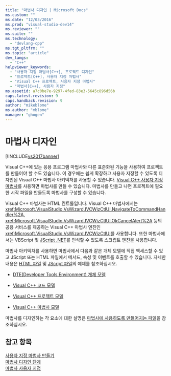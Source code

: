 ```yaml
---
title: "마법사 디자인 | Microsoft Docs"
ms.custom: ""
ms.date: "12/03/2016"
ms.prod: "visual-studio-dev14"
ms.reviewer: ""
ms.suite: ""
ms.technology: 
  - "devlang-cpp"
ms.tgt_pltfrm: ""
ms.topic: "article"
dev_langs: 
  - "C++"
helpviewer_keywords: 
  - "사용자 지정 마법사[C++], 프로젝트 디자인"
  - "프로젝트[C++], 사용자 지정 마법사"
  - "Visual C++ 프로젝트, 사용자 지정 마법사"
  - "마법사[C++], 사용자 지정"
ms.assetid: a7c0be7e-9297-4fed-83e3-5645c896d56b
caps.latest.revision: 9
caps.handback.revision: 9
author: "mikeblome"
ms.author: "mblome"
manager: "ghogen"
---
```

# 마법사 디자인
[!INCLUDE[vs2017banner](../assembler/inline/includes/vs2017banner.md)]

Visual C\+\+에 있는 응용 프로그램 마법사와 다른 표준화된 기능을 사용하여 프로젝트를 만들어야 할 수도 있습니다.  이 경우에는 쉽게 확장하고 사용자 지정할 수 있도록 디자인된 Visual C\+\+ 마법사 아키텍처를 사용할 수 있습니다.  [Visual C\+\+ 사용자 지정 마법사](../ide/creating-a-custom-wizard.md)를 사용하면 마법사를 만들 수 있습니다.  마법사를 만들고 나면 프로젝트에 필요한 시작 파일을 만들도록 마법사를 구성할 수 있습니다.  
  
 Visual C\+\+ 마법사는 HTML 컨트롤입니다.  Visual C\+\+ 마법사에서는 <xref:Microsoft.VisualStudio.VsWizard.IVCWizCtlUI.NavigateToCommandHandler%2A>, <xref:Microsoft.VisualStudio.VsWizard.IVCWizCtlUI.OkCancelAlert%2A> 등의 공용 서비스를 제공하는 Visual C\+\+ 마법사 엔진인 <xref:Microsoft.VisualStudio.VsWizard.IVCWizCtlUI>를 사용합니다.  또한 마법사에서는 VBScript 및 [JScript .NET](http://msdn.microsoft.com/ko-kr/c7e636ee-c10f-45b1-85ec-fe2daca30bf5)를 인식할 수 있도록 스크립트 엔진을 사용합니다.  
  
 마법사 아키텍처를 사용하면 마법사에서 다음과 같은 개체 모델에 직접 액세스할 수 있고 JScript 또는 HTML 파일에서 메서드, 속성 및 이벤트를 호출할 수 있습니다.  자세한 내용은 [HTML 파일](../ide/html-files.md) 및 [JScript 파일](../ide/jscript-file.md)의 예제를 참조하십시오.  
  
-   [DTE\(Developer Tools Environment\) 개체 모델](../Topic/Extending%20the%20Visual%20Studio%20Environment.md)  
  
-   [Visual C\+\+ 코드 모델](http://msdn.microsoft.com/ko-kr/dd6452c2-1054-44a1-b0eb-639a94a1216b)  
  
-   [Visual C\+\+ 프로젝트 모델](http://msdn.microsoft.com/ko-kr/06c1bbd9-4c79-4f97-ad6d-2b1dea8ecd1f)  
  
-   [Visual C\+\+ 마법사 모델](http://msdn.microsoft.com/ko-kr/159395ac-33c7-47bf-ad42-4e1435ddc758)  
  
 마법사를 디자인하는 각 요소에 대한 설명은 [마법사에 사용하도록 만들어지는 파일](../ide/files-created-for-your-wizard.md)을 참조하십시오.  
  
## 참고 항목  
 [사용자 지정 마법사 만들기](../ide/creating-a-custom-wizard.md)   
 [마법사 디자인 단계](../ide/steps-to-designing-a-wizard.md)   
 [마법사 사용자 지정](../ide/customizing-your-wizard.md)